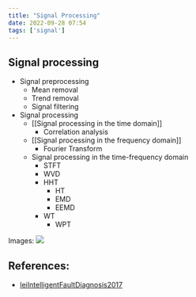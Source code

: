 ```yaml
---
title: "Signal Processing"
date: 2022-09-28 07:54
tags: ['signal']
---
```


## Signal processing
- Signal preprocessing
  - Mean removal
  - Trend removal
  - Signal filtering
- Signal processing
  - [[Signal processing in the time domain]]
    - Correlation analysis
  - [[Signal processing in the frequency domain]]
    - Fourier Transform
  - Signal processing in the time-frequency domain
    - STFT
    - WVD
    - HHT
      - HT
      - EMD
      - EEMD
    - WT
      - WPT

Images:
![](https://i.imgur.com/UylONmU.png)

## References: 
- [leiIntelligentFaultDiagnosis2017](leiIntelligentFaultDiagnosis2017.md)